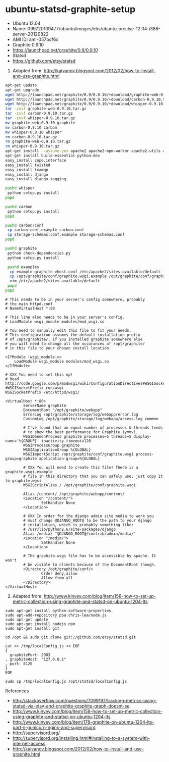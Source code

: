 ubuntu-statsd-graphite-setup
============================

* Ubuntu 12.04
 * Name: 099720109477/ubuntu/images/ebs/ubuntu-precise-12.04-i386-server-20120822
 * AMI ID: ami-057bcf6c
* Graphite 0.9.10
 * https://launchpad.net/graphite/0.9/0.9.10
* Statsd
 * https://github.com/etsy/statsd

1. Adapted from: http://kaivanov.blogspot.com/2012/02/how-to-install-and-use-graphite.html

```sh
apt-get update
apt-get upgrade
wget http://launchpad.net/graphite/0.9/0.9.10/+download/graphite-web-0.9.10.tar.gz
wget http://launchpad.net/graphite/0.9/0.9.10/+download/carbon-0.9.10.tar.gz
wget http://launchpad.net/graphite/0.9/0.9.10/+download/whisper-0.9.10.tar.gz
tar -zxvf graphite-web-0.9.10.tar.gz
tar -zxvf carbon-0.9.10.tar.gz
tar -zxvf whisper-0.9.10.tar.gz
mv graphite-web-0.9.10 graphite
mv carbon-0.9.10 carbon
mv whisper-0.9.10 whisper
rm carbon-0.9.10.tar.gz
rm graphite-web-0.9.10.tar.gz
rm whisper-0.9.10.tar.gz
apt-get install --assume-yes apache2 apache2-mpm-worker apache2-utils apache2.2-bin apache2.2-common libapr1 libaprutil1 libaprutil1-dbd-sqlite3 libapache2-mod-wsgi libaprutil1-ldap memcached python-cairo python-cairo-dev python-django python-ldap python-memcache python-pysqlite2 sqlite3 erlang-os-mon erlang-snmp rabbitmq-server bzr expect ssh libapache2-mod-python python-setuptools
apt-get install build-essential python-dev
easy_install zope.interface
easy_install twisted
easy_install txamqp
easy_install django
easy_install django-tagging

pushd whisper
 python setup.py install
popd

pushd carbon
 python setup.py install
popd

pushd carbon/conf
 cp carbon.conf.example carbon.conf
 cp storage-schemas.conf.example storage-schemas.conf
popd

pushd graphite
 python check-dependencies.py
 python setup.py install

 pushd examples
  cp example-graphite-vhost.conf /etc/apache2/sites-available/default
  cp /opt/graphite/conf/graphite.wsgi.example /opt/graphite/conf/graphite.wsgi
  vim /etc/apache2/sites-available/default
 popd
popd

```

```
# This needs to be in your server's config somewhere, probably
# the main httpd.conf
# NameVirtualHost *:80

# This line also needs to be in your server's config.
# LoadModule wsgi_module modules/mod_wsgi.so

# You need to manually edit this file to fit your needs.
# This configuration assumes the default installation prefix
# of /opt/graphite/, if you installed graphite somewhere else
# you will need to change all the occurances of /opt/graphite/
# in this file to your chosen install location.

<IfModule !wsgi_module.c>
    LoadModule wsgi_module modules/mod_wsgi.so
</IfModule>

# XXX You need to set this up!
# Read http://code.google.com/p/modwsgi/wiki/ConfigurationDirectives#WSGISocketPrefix
#WSGISocketPrefix run/wsgi
WSGISocketPrefix /etc/httpd/wsgi/

<VirtualHost *:80>
        ServerName graphite
        DocumentRoot "/opt/graphite/webapp"
        ErrorLog /opt/graphite/storage/log/webapp/error.log
        CustomLog /opt/graphite/storage/log/webapp/access.log common

        # I've found that an equal number of processes & threads tends
        # to show the best performance for Graphite (ymmv).
        WSGIDaemonProcess graphite processes=5 threads=5 display-name='%{GROUP}' inactivity-timeout=120
        WSGIProcessGroup graphite
        WSGIApplicationGroup %{GLOBAL}
        WSGIImportScript /opt/graphite/conf/graphite.wsgi process-group=graphite application-group=%{GLOBAL}

        # XXX You will need to create this file! There is a graphite.wsgi.example
        # file in this directory that you can safely use, just copy it to graphite.wgsi
        WSGIScriptAlias / /opt/graphite/conf/graphite.wsgi

        Alias /content/ /opt/graphite/webapp/content/
        <Location "/content/">
                SetHandler None
        </Location>

        # XXX In order for the django admin site media to work you
        # must change @DJANGO_ROOT@ to be the path to your django
        # installation, which is probably something like:
        # /usr/lib/python2.6/site-packages/django
        Alias /media/ "@DJANGO_ROOT@/contrib/admin/media/"
        <Location "/media/">
                SetHandler None
        </Location>

        # The graphite.wsgi file has to be accessible by apache. It won't
        # be visible to clients because of the DocumentRoot though.
        <Directory /opt/graphite/conf/>
                Order deny,allow
                Allow from all
        </Directory>
</VirtualHost>
```

2. Adapted from: http://www.kinvey.com/blog/item/158-how-to-set-up-metric-collection-using-graphite-and-statsd-on-ubuntu-1204-lts

```
sudo apt-get install python-software-properties
sudo apt-add-repository ppa:chris-lea/node.js
sudo apt-get update
sudo apt-get install nodejs npm
sudo apt-get install git

cd /opt && sudo git clone git://github.com/etsy/statsd.git

cat >> /tmp/localConfig.js << EOF
{
  graphitePort: 2003
, graphiteHost: "127.0.0.1"
, port: 8125
}
EOF

sudo cp /tmp/localConfig.js /opt/statsd/localConfig.js
```

References
* http://stackoverflow.com/questions/7099197/tracking-metrics-using-statsd-via-etsy-and-graphite-graphite-graph-doesnt-se
* http://www.kinvey.com/blog/item/158-how-to-set-up-metric-collection-using-graphite-and-statsd-on-ubuntu-1204-lts
* http://www.kinvey.com/blog/item/178-graphite-on-ubuntu-1204-lts-part-ii-gunicorn-nginx-and-supervisord
* http://supervisord.org/
* http://supervisord.org/installing.html#installing-to-a-system-with-internet-access
* http://kaivanov.blogspot.com/2012/02/how-to-install-and-use-graphite.html
